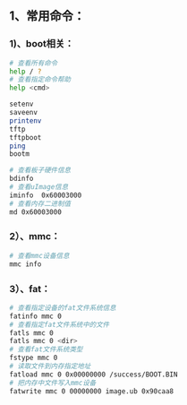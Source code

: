 ## 1、常用命令：

### 1)、boot相关：

```bash
# 查看所有命令
help / ?
# 查看指定命令帮助
help <cmd>

setenv
saveenv
printenv
tftp
tftpboot
ping
bootm

# 查看板子硬件信息
bdinfo
# 查看uImage信息
iminfo  0x60003000
# 查看内存二进制值
md 0x60003000
```

### 2）、mmc：

```bash
# 查看mmc设备信息
mmc info
```

### 3）、fat：

```bash
# 查看指定设备的fat文件系统信息
fatinfo mmc 0
# 查看指定fat文件系统中的文件
fatls mmc 0
fatls mmc 0 <dir>
# 查看fat文件系统类型
fstype mmc 0
# 读取文件到内存指定地址
fatload mmc 0 0x00000000 /success/BOOT.BIN
# 把内存中文件写入mmc设备
fatwrite mmc 0 00000000 image.ub 0x90caa8
```



